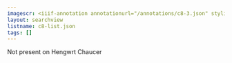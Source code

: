 ```yaml
---
imagescr: <iiif-annotation annotationurl="/annotations/c8-3.json" styling="image_only:true"></iiif-annotation>
layout: searchview
listname: c8-list.json
tags: []
---
```

Not present on Hengwrt Chaucer